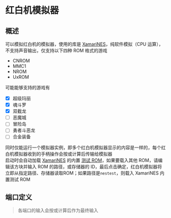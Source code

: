 <script setup lang="ts">
import ElectricConnection from "../../../components/ElectricElement/ElectricConnection";
import ElectricConnectorType from "../../../components/ElectricElement/ElectricConnectorType";
import ElectricConnectorDirection from "../../../components/ElectricElement/ElectricConnectorDirection";
import ElectricConnectionDisplayMode from "../../../components/ElectricElement/ElectricConnectionDisplayMode";
import IOPort from "../../../components/ElectricElement/IOPort";
import ElectricElement from "../../../components/ElectricElement/ElectricElement.vue";

let connections = [
    new ElectricConnection(ElectricConnectorDirection.All, ElectricConnectorType.Input, ElectricConnectionDisplayMode.StartAndEnd, [
        new IOPort(1, 1, "电源", "0 为关闭，1 为开启"),
        new IOPort(2, 2, "重置", "0 为不重置，1 为执行重置；如一直为 1，会不停重置"),
        new IOPort(3, 4, "旋转", "0 为正位，每加 1 画面顺时针旋转 90 度"),
        new IOPort(5, 8, "空", "无作用"),
        new IOPort(9, 16, "手柄 1", "从高位到低位分别对应：`→`&#8203;`←`&#8203;`↓`&#8203;`↑`&#8203;`Start`&#8203;`Select`&#8203;`B`&#8203;`A`"),
        new IOPort(17, 24, "手柄 2", "无作用，因为 [XamariNES](https://github.com/enusbaum/XamariNES) 尚未支持多手柄"),
        new IOPort(25, 31, "缩放", "0、1 为 1 个方块大，2 为 2 个方块大，最大 128 方块大"),
        new IOPort(32, 32, "空", "无作用")
    ])
];
</script>

# 红白机模拟器 <Badge text="v1.0" type="info"/>

## 概述

可以模拟红白机的模拟器，使用的库是 [XamariNES](https://github.com/enusbaum/XamariNES)，纯软件模拟（CPU 运算），不支持声音输出，仅支持以下四种 ROM 格式的游戏

* CNROM
* MMC1
* NROM
* UxROM

可能能够支持的游戏有

* [x] 超级玛丽
* [x] 魂斗罗
* [x] 双截龙
* [ ] 恶魔城
* [ ] 冒险岛
* [ ] 勇者斗恶龙
* [ ] 合金装备

同时仅能运行一个模拟器实例，即多个红白机模拟器显示的内容是一样的，每个红白机模拟器收到的手柄操作会按或计算后传输给模拟器  
启动时会自动加载 [XamariNES](https://github.com/enusbaum/XamariNES) 的内置 [测试 ROM](https://github.com/enusbaum/XamariNES/blob/master/XamariNES.UI/XamariNES.UI.App/Resources/roms/nestest.nes)，如果要载入其他 ROM，请编辑该方块并输入 ROM 的路径，或存储器的 ID，最后点击确定，红白机模拟器将立即从指定路径、存储器读取ROM；如果路径是`nestest`，则载入 XamariNES 内置测试 ROM

## 端口定义

> 各端口的输入会按或计算后作为最终输入

<ElectricElement imgAltPrefix="红白机模拟器" :connections="connections" imgSrc="/images/expand/leds/GVNesEmulatorBlock.webp"/>